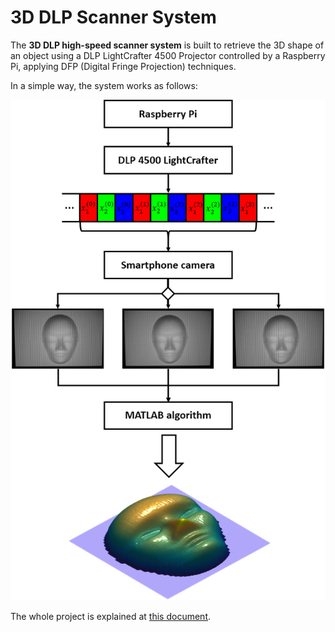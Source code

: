 # 3D DLP Scanner System

The **3D DLP high-speed scanner system** is built to retrieve the 3D shape of an object using a DLP LightCrafter 4500 Projector controlled by a Raspberry Pi, applying DFP (Digital Fringe Projection) techniques.

In a simple way, the system works as follows:

![alt tag](imgs/project_diagram.png)

The whole project is explained at [this document](Project.pdf).

